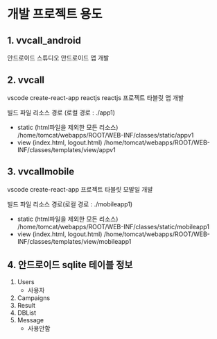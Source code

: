 # 개발 프로젝트 용도
## 1. vvcall_android
  안드로이드 스튜디오 
  안드로이드 앱 개발

  
## 2. vvcall
  vscode create-react-app reactjs reactjs 프로젝트
  타블릿 앱 개발

  빌드 파일 리소스 경로 (로컬 경로 : ./app1)
  - static (html파일을 제외한 모든 리소스) /home/tomcat/webapps/ROOT/WEB-INF/classes/static/appv1
  - view (index.html, logout.html)  /home/tomcat/webapps/ROOT/WEB-INF/classes/templates/view/appv1

## 3. vvcallmobile
  vscode create-react-app 프로젝트
  타블릿 모발일 개발
  
  빌드 파일 리소스 경로(로컬 경로 : ./mobileapp1)
  - static (html파일을 제외한 모든 리소스) /home/tomcat/webapps/ROOT/WEB-INF/classes/static/mobileapp1
  - view (index.html, logout.html)  /home/tomcat/webapps/ROOT/WEB-INF/classes/templates/view/mobileapp1

## 4. 안드로이드 sqlite 테이블 정보  
  1. Users
     - 사용자 
  3. Campaigns
  4. Result
  5. DBList
  6. Message
     - 사용안함


       
    
